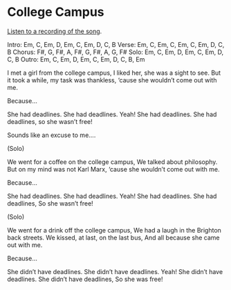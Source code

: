 # College Campus

[Listen to a recording of the song](/assets/audio/CollegeCampus.wav).

Intro: Em, C, Em, D, Em, C, Em, D, C, B
Verse: Em, C, Em, C, Em, C, Em, D, C, B
Chorus: F#, G, F#, A, F#, G, F#, A, G, F#
Solo: Em, C, Em, D, Em, C, Em, D, C, B
Outro: Em, C, Em, D, Em, C, Em, D, C, B, Em

I met a girl from the college campus,
I liked her, she was a sight to see.
But it took a while, my task was thankless,
‘cause she wouldn’t come out with me.

Because…

She had deadlines.
She had deadlines.
Yeah! She had deadlines.
She had deadlines, so she wasn’t free!

Sounds like an excuse to me….

(Solo)

We went for a coffee on the college campus,
We talked about philosophy.
But on my mind was not Karl Marx,
‘cause she wouldn’t come out with me.

Because…

She had deadlines.
She had deadlines.
Yeah! She had deadlines.
She had deadlines,
So she wasn’t free!

(Solo)

We went for a drink off the college campus,
We had a laugh in the Brighton back streets.
We kissed, at last, on the last bus,
And all because she came out with me.

Because…

She didn’t have deadlines.
She didn’t have deadlines.
Yeah! She didn’t have deadlines.
She didn’t have deadlines,
So she was free!

&nbsp;
